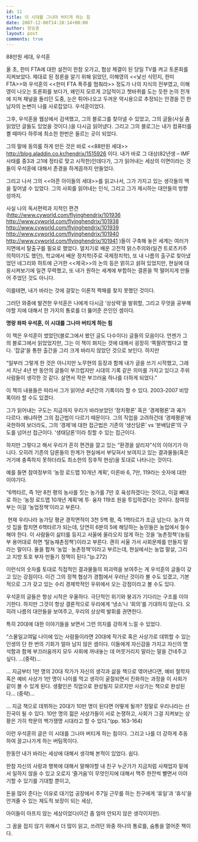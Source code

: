 ```yaml
---
id: 11
title: 이 시대를 그나마 버티게 하는 힘
date: 2007-12-06T14:28:14+00:00
author: 양승훈
layout: post
comments: true
---
```



88만원 세대, 우석훈</STRONG>





올 초, 한미 FTA에 대한 설전이 한참 오가고, 협상 체결이 된 당일 TV를 켜고 토론회를 지켜보았다. 제대로 된 정론을 알기 위해 읽었던, 이해영의 <<낯선 식민지, 한미 FTA>>와 우석훈의 <<한미 FTA 폭주를 멈춰라>> 정도가 나의 지식의 전부였고, 이해영이 나오는 토론회를 보다가, 왜인지 모르게 고답적이고 쳇바퀴를 도는 듯한 논의 전개에 지쳐 채널을 돌리던 도중, 눈은 튀어나오고 두꺼운 약시용으로 추정되는 안경을 낀 한 남자의 논변이 나를 사로잡았다. 우석훈이었다.





그후, 우석훈을 웹상에서 검색했고, 그의 블로그를 찾아낼 수 있었고, 그의 글들(사실 좀 읽었던 글들도 있었을 것이다.)을 다시금 읽어냈다. 그리고 그의 블로그는 내가 컴퓨터를 켤 때마다 하루에 최소한 한번은 들르는 곳이 되었다.





그의 말에 동의를 하게 만든 것은 바로 <<88만원 세대>> <http://blog.aladdin.co.kr/hendrix/1515926> 이다. 내가 바로 그 대상(82년생 &#8211; IMF사태를 중3과 고1에 정타로 맞고 시작한)인데다가, 그가 읽어내는 세상의 이면이라는 것들이 우석훈에 대해서 존경을 하게끔까지 만들었다.





그리고 나서 그의 <<아픈 아이들의 세대>>를 읽고나서, 그가 가지고 있는 생각들의 맥을 짚어낼 수 있었다. 그의 사회를 읽어내는 인식, 그리고 그가 제시하는 대안들의 방향성까지.





사실 나의 독서편력과 지적인 편견(<http://www.cyworld.com/flyinghendrix/101936> <http://www.cyworld.com/flyinghendrix/101938> <http://www.cyworld.com/flyinghendrix/101939> <http://www.cyworld.com/flyinghendrix/101940> <http://www.cyworld.com/flyinghendrix/101941> )들이 구축해 놓은 세계는 여러가지면에서 탈출구를 필요로 했었다. 얼치기로 배운 고전적 맑스주의와(일견 트로츠키주의적이기도 했던), 학교에서 배운 정치학(주로 국제정치학), 또 내 나름의 출구로 찾아냈었던 네그리와 하트에 근거한 <<제국>>의 논의 등은 얽히고 섥혀 있었지만, 현실에 대응시켜보기에 일견 무력했고, 또 내가 원하는 세계에 부합하는 결론을 딱 떨어지게 만들어 주었던 것도 아니다.





이를테면, 내가 바라는 것에 걸맞는 이론적 짝패를 찾지 못했던 것이다.





그러던 와중에 발견한 우석훈은 나에게 다시금 &#8216;상상력&#8217;을 발휘할, 그리고 무엇을 공부해야할 지에 대해서 한 가지의 통로를 더 뚫어준 은인인 셈이다.





**명랑 좌파 우석훈, 이 시대를 그나마 버티게 하는 힘**





이 책은 우석훈이 썼었던(블로그에서 봤던 글도 다수이다) 글들의 모음이다. 언젠가 그의 블로그에서 읽었었지만, 그는 이 책이 펴지는 것에 대해서 굉장히 &#8216;쪽팔려&#8217;했다고 했다. &#8216;잡글&#8217;을 통한 출간을 그리 크게 바라지 않았던 것으로 보인다. 하지만





&#8220;일부러 그렇게 한 것은 아니지만 노무현의 등장과 함께 내가 글을 쓰기 시작했고, 그래서 지난 4년 반 동안의 글들이 부끄럽지만 시대의 기록 같은 의미를 가지고 있다고 주위 사람들이 생각한 것 같다. 살면서 작은 부끄러움 하나를 더하게 되었다.&#8221;





이 책의 내용들은 따라서 그가 읽어낸 4년간의 기록이라 할 수 있다. 2003-2007 비망록이라 할 수도 있겠다.





그가 읽어내는 구도는 지금까지 우리가 바라보았던 &#8216;정치평론&#8217; 혹은 &#8216;경제평론&#8217;과 궤가 다르다. 왜냐하면 그의 접근법이 다르기 때문이다. 그의 직업을 고려하건데 &#8216;경제평론&#8217;에 국한하여 보더라도, 그의 &#8216;경제&#8217;에 대한 접근법은 기존의 &#8216;생산담론&#8217; vs &#8216;분배담론&#8217;의 구도를 넘어선 접근이다. &#8216;생태담론&#8217;이라 칭할 수 있는 접근이다.





하지만 그렇다고 해서 우리가 흔히 편견을 깔고 있는 &#8220;환경을 살리자&#8221;식의 이야기가 아니다. 오히려 기존의 담론들의 한계가 현실에서 부딪혀서 보여지고 있는 결과물들(혹은 거기에 충족하지 못하더라도 최소한의 징후적 현상)을 토대로 나타나는 것이다.





예를 들면 참여정부의 &#8216;농정 로드맵 10개년 계획&#8217;, 이른바 6, 7만, 119라는 숫자에 대한 이야기다.





&#8220;6헥타르, 즉 1만 8천 평의 농사를 짓는 농가를 7만 호 육성하겠다는 것이고, 이걸 뼈대로 하는 &#8216;농정 로드맵 10개년 계획&#8217;에 투· 융자 119조 원을 투입하겠다는 것이다. 참여정부는 이걸 &#8216;농업정책&#8217;이라고 부른다.





&nbsp;현재 우리나라 농가당 평균 경작면적이 3천 5백 평, 즉 1헥타르가 조금 넘는다. 농가 여섯 집을 합치면 6헥타르가 되는데, 당연히 6분의 5에 해당하는 농민들은 농업에서 철수해야 한다. 이 사람들이 삶터를 등지고 서울에 올라오지 않게 하는 것을 &#8216;농촌정책'(농림부 용어대로 하면 &#8216;탈농재촌정책&#8217;)이라고 부른다. 괜히 서울 가서 사회문제를 만들지 말라는 말이다. 둘을 합쳐 &#8216;농업 · 농촌정책&#8217;이라고 부르는데, 현실에서는 농업 말살, 그리고 지방 토호 부자 만들기 정책이 된다.&#8221;(p.272)





이런식의 숫자를 토대로 직접적인 결과물들의 파괴력을 보여주는 게 우석훈의 글들이 갖고 있는 강점이다. 이건 그의 정책 협상가 경험에서 우러난 것이라 볼 수도 있겠고, 기본적으로 그가 갖고 있는 수리 경제학적인 우위에서 오는 강점이라고 볼 수도 있다.





우석훈의 글들은 항상 시작은 우울하다. 극단적인 위기와 붕괴가 기다리는 구조를 이야기한다. 하지만 그것이 항상 결론적으로 우리에게 &#8216;냉소&#8217;나 &#8216;회의&#8217;를 기대하지 않는다. 오히려 나름의 대안들을 보여주고, 우리의 상상력 발휘를 권면한다.





특히 20대에 대한 이야기들을 보면서 그런 의지를 강하게 느낄 수 있었다.





&#8220;스물일고여덟 나이에 있는 사람들이라면 20대에 작가로 혹은 사상가로 데뷔할 수 있는 인생의 단 한 번의 기회가 얼마 남지 않은 셈이다. 이들에게 자신감을 가지고 자신의 명석함과 함께 부끄러움까지 모두 사회에 꺼내놓는 데 머뭇거리지 말라는 말을 건네주고 싶다. &#8230;(중략)&#8230;





&#8230; 지금부터 1만 명의 20대 작가가 자신의 생각과 삶을 책으로 엮어낸다면, 예비 철학자 혹은 예비 사상가 1만 명이 나이를 먹고 생각이 굴절되면서 진화하는 과정을 이 사회가 같이 볼 수 있게 된다. 생활인은 직업으로 완성될지 모르지만 사상가는 책으로 완성된다&#8230; (중략)&#8230;





&#8230; 지금 책으로 데뷔하는 20대가 10만 명이 된다면 어떻게 될까? 정말로 우리나라는 선진국이 될 수 있다. 10만 명의 젊은 사상가들이 서로 논쟁하고, 사회가 그걸 지켜보는 상황은 가히 학문의 백가쟁명 시대라고 할 수 있다.&#8221;(pp. 163-164)





이런 우석훈의 글은 이 시대를 그나마 버티게 하는 힘이다. 그리고 나를 더 강하게 추동하여 끌고나가게 하는 버팀목이다.





한동안 내가 바라는 세상에 대해서 생각해 본적이 있었다. 쉽다.





한참 자신의 사랑과 행복에 대해서 말해야할 내 친구 누군가가 지금처럼 사채업자 밑에서 일하지 않을 수 있고 오로지 &#8216;즐거움&#8217;이 무엇인지에 대해서 맥주 한잔씩 빨면서 이야기할 수 있기를 기대할 뿐이고,





돈을 많이 준다는 이유로 대기업 공장에서 주7일 근무를 하는 친구에게 &#8216;휴일&#8217;과 &#8216;휴식&#8217;을 안겨줄 수 있는 제도적 보장이 되는 세상,





아이들이 아프지 않는 세상이었다(이건 좀 얼마 안되지 않은 생각이지만).





그 꿈을 접지 않기 위해서 더 많이 읽고, 쓰려던 와중 하나의 통로를, 숨통을 열어준 책이다.

<!-- 투표하기/포토리뷰/밑줄긋기/마이리스트 -->

<!-- 투표 기간 --></p>
